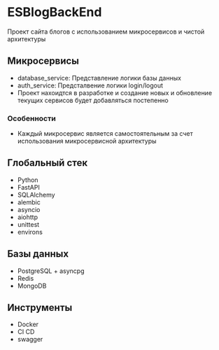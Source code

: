 # ESBlogBackEnd

Проект сайта блогов с использованием микросервисов и чистой архитектуры

## Микросервисы

* database_service: Представление логики базы данных
* auth_service: Предсталвение логики login/logout
* Проект нахоидтся в разработке и создание новых и обновление текущих сервисов будет добавляться постепенно

### Особенности

* Каждый микросервис является самостоятельным за счет использования микросервисной архитектуры

## Глобальный стек

* Python
* FastAPI
* SQLAlchemy
* alembic
* asyncio
* aiohttp
* unittest
* environs

## Базы данных

* PostgreSQL + asyncpg
* Redis
* MongoDB

## Инструменты

* Docker
* CI CD
* swagger
